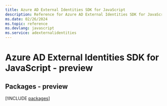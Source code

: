 ```yaml
---
title: Azure AD External Identities SDK for JavaScript
description: Reference for Azure AD External Identities SDK for JavaScript
ms.date: 02/26/2024
ms.topic: reference
ms.devlang: javascript
ms.service: adexternalidentities
---
```

# Azure AD External Identities SDK for JavaScript - preview
## Packages - preview
[!INCLUDE [packages](ad-external-identities-index.md)]